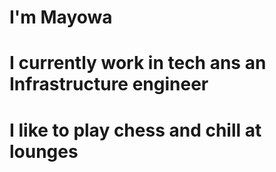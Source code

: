 # I'm Mayowa
# I currently work in tech ans an Infrastructure engineer
# I like to play chess and chill at lounges
